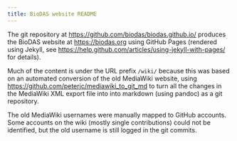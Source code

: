 ```yaml
---
title: BioDAS website README
---
```


The git repository at <https://github.com/biodas/biodas.github.io/>
produces the BioDAS website at <https://biodas.org>
using GitHub Pages (rendered using Jekyll, see
<https://help.github.com/articles/using-jekyll-with-pages/> for details).

Much of the content is under the URL prefix ``/wiki/`` because this
was based on an automated conversion of the old MediaWiki website,
using <https://github.com/peterjc/mediawiki_to_git_md> to turn all
the changes in the MediaWiki XML export file into into markdown (using
pandoc) as a git repository.

The old MediaWiki usernames were manually mapped to GitHub accounts.
Some accounts on the wiki (mostly single contributions) could not
be identified, but the old username is still logged in the git commits.

